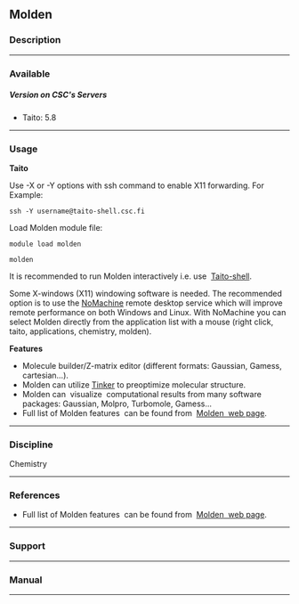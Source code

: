 ## Molden

### Description

------------------------------------------------------------------------

### Available

##### Version on CSC's Servers

-   Taito: 5.8

------------------------------------------------------------------------

### Usage

**Taito**

Use -X  or -Y options with  ssh command to enable  X11 forwarding. For
Example:

`ssh -Y username@taito-shell.csc.fi`

Load Molden module file:

`module load molden`

`molden`

It is recommended to run Molden interactively i.e. use  [Taito-shell].

Some  X-windows (X11)  windowing software  is needed.  The recommended
option is  to use  the [NoMachine] remote  desktop service  which will
improve remote performance  on both Windows and  Linux. With NoMachine
you can select Molden directly from  the application list with a mouse
(right click, taito, applications, chemistry, molden).

**Features**

-    Molecule builder/Z-matrix  editor  (different formats:  Gaussian,
    Gamess, cartesian...).
-   Molden can utilize [Tinker] to preoptimize molecular structure.
-   Molden  can  visualize   computational results from  many software
    packages: Gaussian, Molpro, Turbomole, Gamess...
-   Full  list of  Molden features   can be  found from   [Molden  web
    page].

------------------------------------------------------------------------

### Discipline

Chemistry  

------------------------------------------------------------------------

### References

-   Full  list of  Molden features   can be  found from   [Molden  web
    page].

------------------------------------------------------------------------

### Support

------------------------------------------------------------------------

### Manual

------------------------------------------------------------------------

  [Taito-shell]: https://research.csc.fi/taito-shell-user-guide
  [NoMachine]: http://www.csc.fi/english/research/software/freenx
    "NoMachine/FreeNX"
  [Tinker]: http://www.csc.fi/english/research/software/tinker-42
  [Molden  web page]: http://www.cmbi.ru.nl/molden/molden.html
